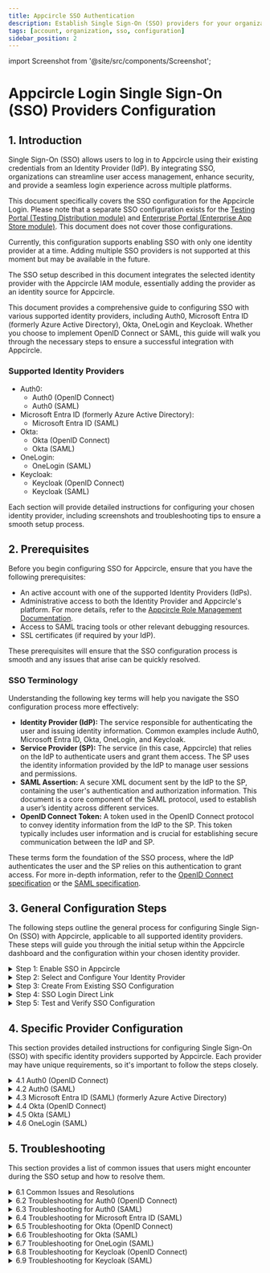```yaml
---
title: Appcircle SSO Authentication
description: Establish Single Sign-On (SSO) providers for your organization. Enhance security and simplify access across Appcircle's platform.
tags: [account, organization, sso, configuration]
sidebar_position: 2
---
```


import Screenshot from '@site/src/components/Screenshot';

# Appcircle Login Single Sign-On (SSO) Providers Configuration

## 1. Introduction

Single Sign-On (SSO) allows users to log in to Appcircle using their existing credentials from an Identity Provider (IdP). By integrating SSO, organizations can streamline user access management, enhance security, and provide a seamless login experience across multiple platforms.

This document specifically covers the SSO configuration for the Appcircle Login. Please note that a separate SSO configuration exists for the [Testing Portal (Testing Distribution module)](/account/my-organization/security/authentications/distribution-sso-authentication) and [Enterprise Portal (Enterprise App Store module)](/account/my-organization/security/authentications/store-sso-authentication). This document does not cover those configurations.

Currently, this configuration supports enabling SSO with only one identity provider at a time. Adding multiple SSO providers is not supported at this moment but may be available in the future.

The SSO setup described in this document integrates the selected identity provider with the Appcircle IAM module, essentially adding the provider as an identity source for Appcircle.

This document provides a comprehensive guide to configuring SSO with various supported identity providers, including Auth0, Microsoft Entra ID (formerly Azure Active Directory), Okta, OneLogin and Keycloak. Whether you choose to implement OpenID Connect or SAML, this guide will walk you through the necessary steps to ensure a successful integration with Appcircle.

### Supported Identity Providers

- Auth0:
    - Auth0 (OpenID Connect)
    - Auth0 (SAML)
- Microsoft Entra ID (formerly Azure Active Directory):
    - Microsoft Entra ID (SAML)
- Okta:
    - Okta (OpenID Connect)
    - Okta (SAML)
- OneLogin:
    - OneLogin (SAML)
- Keycloak:
    - Keycloak (OpenID Connect)
    - Keycloak (SAML)

Each section will provide detailed instructions for configuring your chosen identity provider, including screenshots and troubleshooting tips to ensure a smooth setup process.

## 2. Prerequisites

Before you begin configuring SSO for Appcircle, ensure that you have the following prerequisites:

- An active account with one of the supported Identity Providers (IdPs).
- Administrative access to both the Identity Provider and Appcircle's platform. For more details, refer to the [Appcircle Role Management Documentation](/account/my-organization/profile-and-team/role-management#organization-management-permissions).
- Access to SAML tracing tools or other relevant debugging resources.
- SSL certificates (if required by your IdP).

These prerequisites will ensure that the SSO configuration process is smooth and any issues that arise can be quickly resolved.

### SSO Terminology

Understanding the following key terms will help you navigate the SSO configuration process more effectively:

- **Identity Provider (IdP):** The service responsible for authenticating the user and issuing identity information. Common examples include Auth0, Microsoft Entra ID, Okta, OneLogin, and Keycloak.
- **Service Provider (SP):** The service (in this case, Appcircle) that relies on the IdP to authenticate users and grant them access. The SP uses the identity information provided by the IdP to manage user sessions and permissions.
- **SAML Assertion:** A secure XML document sent by the IdP to the SP, containing the user's authentication and authorization information. This document is a core component of the SAML protocol, used to establish a user’s identity across different services.
- **OpenID Connect Token:** A token used in the OpenID Connect protocol to convey identity information from the IdP to the SP. This token typically includes user information and is crucial for establishing secure communication between the IdP and SP.

These terms form the foundation of the SSO process, where the IdP authenticates the user and the SP relies on this authentication to grant access. For more in-depth information, refer to the [OpenID Connect specification](https://openid.net/developers/how-connect-works/) or the [SAML specification](https://docs.oasis-open.org/security/saml/v2.0/saml-core-2.0-os.pdf).

## 3. General Configuration Steps

The following steps outline the general process for configuring Single Sign-On (SSO) with Appcircle, applicable to all supported identity providers. These steps will guide you through the initial setup within the Appcircle dashboard and the configuration within your chosen identity provider.

<details>
    <summary>Step 1: Enable SSO in Appcircle</summary>
  
Begin by enabling SSO within your Appcircle organization settings. Follow these steps:

1. In the Appcircle dashboard, navigate to the **Organization** section located on the far left sidebar.
2. On the **My Organization** screen, select **Security** from the left-hand menu.
3. On the **Security** screen, locate the **Authentications** section on the far right, find **Appcircle SSO Login**, and click **Add New**.

<Screenshot url='https://cdn.appcircle.io/docs/assets/enable-sso_v4.png' />

4. The **Manage Appcircle SSO Login** window will open, presenting two options:
    - **Create New Authentication**
    - **Create From Existing Authentication**
You can create new configuration or create from existing configuration. Click on the **Create New Authentication** section to create new configuration.
Please refer the **Step 3: Create From Existing SSO Configuration** section in the 3. General Configuration Steps.

<Screenshot url='https://cdn.appcircle.io/docs/assets/appcircle-sso-create-options.png' />

5. The **Create New Authentication** window will open, presenting two options:
    - **Set up OpenID Connect Provider**
    - **Set up SAML SSO Provider**
  

    Select the option that corresponds to the identity provider you will configure.

<Screenshot url='https://cdn.appcircle.io/docs/assets/sso-form_v3.png' />

6. In the setup window, manually enter a unique **Alias** for your organization. This alias is used to create a custom Redirect URI that will be  required for configuring your SSO provider.
7. After setting the alias, Appcircle will automatically generate a **Redirect URL** and a **Logout Redirect URL** specific to your configuration. These URLs must be used in your identity provider's settings to ensure proper redirection after authentication and logout.

<Screenshot url='https://cdn.appcircle.io/docs/assets/sso-openid1_v3.png' />

Ensure that the alias is unique and easily identifiable, as they are essential for the SSO authentication process. The generated **Redirect URL** and **Logout Redirect URL** are crucial for your SSO setup, so be sure to copy and save them for use in the following steps.

8. Additionally, enter a **Display Name** for your organization.

</details>

<details>
  <summary>Step 2: Select and Configure Your Identity Provider</summary>

After enabling SSO and setting your alias, proceed to select and configure your identity provider:

1. Depending on the option you selected in the previous step, you will either be configuring an OpenID Connect or SAML provider.
2. Follow the specific steps for your chosen provider to enter the necessary configuration details, including Client ID, Client Secret, and other required parameters.
3. Use the previously generated Redirect URI provided by Appcircle when configuring your identity provider settings to ensure proper redirection after authentication.

Only one SSO provider can be configured at a time.

</details>

<details>
  <summary>Step 3: Create From Existing SSO Configuration</summary>

  Appcircle allows you to create a new SSO configuration based on an existing OpenID Connect configuration, ensuring a smooth and efficient setup experience. 

:::caution

**Important:** The 'Create From Existing' SSO feature cannot be used for SAML configurations because some identity providers restrict the use of a single SAML Entity ID or a single Logout Redirect URL.
:::
 
1. Navigate to the **Organization > Security > Authentications** section on your dashboard.
2. Select the **Add New** on the **Appcircle SSO Login**.

<Screenshot url='https://cdn.appcircle.io/docs/assets/security-authentications.png' /> 

3. Select the **Create New Authentication** and then select the **Create From Existing SSO Configuration**.

Existing SSO configurations will be listed in screen. Select one of them and click on **Next**.

<Screenshot url='https://cdn.appcircle.io/docs/assets/sso-create-from-existing.png' /> 

- On the Create SSO Configuration screen, fill in the **Alias** and **Display Name** and **Credential** fields (all other values are prefilled). Customize as needed, then click **Save**.

<Screenshot url='https://cdn.appcircle.io/docs/assets/sso-openid1_v3.png' />

- Copy the Redirect URL and go to your identity provider. Paste it into the appropriate field.

</details>

<details>
  <summary>Step 4: SSO Login Direct Link</summary>

 Appcircle also supports direct SSO login links. Use the following URL format to log in directly using your SSO alias:

- For Cloud-Hosted Appcircle:
`https://my.appcircle.io/sso/{SSO_ALIAS}`
- For Self-Hosted Appcircle:
`https://my.appcircle.{your-domain}/sso/{SSO_ALIAS}`

Replace `{SSO_ALIAS}` with the alias you configured, and if you are using a self-hosted solution, replace `{your-domain}` with your actual domain.

</details>

<details>
  <summary>Step 5: Test and Verify SSO Configuration</summary>

After completing the SSO configuration, it's essential to test and ensure everything is functioning correctly. The following steps outline the testing process.

<details>
  <summary>Step 5.1: Initiate SSO Login</summary>

1. Open an incognito window in your browser to avoid any cached sessions interfering with the test.
2. Navigate to the Appcircle login page and click the **Continue with SSO** button.
3. Enter the SSO Alias you configured earlier and proceed. The alias is used to identify your organization's specific SSO setup.

<Screenshot url="https://cdn.appcircle.io/docs/assets/sso-alias.png" />

</details>

<details>
  <summary>Step 5.2: Account Linking</summary>

1. After entering the alias, if a user with the same email already exists, you should see a confirmation screen prompting you to link your account with the SSO provider.
2. Confirm the account linking by clicking the appropriate button on the confirmation screen.
3. You will receive an email to verify the account linking. Open the email and click the verification link.

<Screenshot url="https://cdn.appcircle.io/docs/assets/sso-linkaccount.png" />

</details>

<details>
  <summary>Step 5.3: Verification via Email</summary>

Once you confirm the account linking, an email will be sent to your registered email address. You must verify your account using the link in this email to complete the process.

1. Open the verification email and click the provided link to confirm your account.
2. After verification, you will be redirected back to the Appcircle dashboard, fully authenticated via SSO.

<Screenshot url="https://cdn.appcircle.io/docs/assets/sso-confirmlink.png" />

</details>

<details>
  <summary>Step 5.4: Final Login</summary>

After verifying your account via email, your SSO setup is complete. From now on, you can log in with your SSO alias or using the direct SSO login link.

:::info

After enabling SSO, the traditional login method using your previous credentials will no longer be available for your organization. Ensure that you can log in successfully using SSO before logging out of any sessions.

:::

</details>
</details>

## 4. Specific Provider Configuration

This section provides detailed instructions for configuring Single Sign-On (SSO) with specific identity providers supported by Appcircle. Each provider may have unique requirements, so it's important to follow the steps closely.

<details>
  <summary>4.1 Auth0 (OpenID Connect)</summary>

Auth0 is a popular identity provider that supports the OpenID Connect protocol, which can be integrated with Appcircle for secure authentication.

#### Step 1: Create an Application in Auth0

To start, log in to your Auth0 dashboard and create a new application for Appcircle:

1. In the Auth0 dashboard, navigate to the **Applications** section.
2. Click **Create Application** and choose a name for your application (e.g., "Appcircle SSO - OpenID").

<Screenshot url="https://cdn.appcircle.io/docs/assets/authcreateapp.png" />

3. Select **Regular Web Applications** as the application type.
4. Click **Create** button.

<Screenshot url="https://cdn.appcircle.io/docs/assets/authwebapp.png" />

5. Once application created, navigate to the **Settings** of application.
6. Take note of the **Client ID** and **Client Secret**, which will be needed later.

<Screenshot url="https://cdn.appcircle.io/docs/assets/authopenidsettings1.png" />

#### Step 2: Configure Callback URLs in Auth0

Next, configure the callback URLs in Auth0 to ensure proper redirection to Appcircle after authentication:

1. In the Auth0 dashboard, go to the **Settings** tab of your application.
2. In the **Allowed Callback URLs** field, enter the Redirect URL that was created using the alias in "Step 1: Enable SSO in Appcircle" from the "3. General Configuration Steps" section.

**Example Callback URL:** `https://auth.appcircle.io/auth/realms/appcircle/broker/identity-{your-alias}/endpoint`

<Screenshot url="https://cdn.appcircle.io/docs/assets/authopenidsettings2.png" />

3. In the **Allowed Logout URLs** field, enter the **Logout Redirect URL** that was created using the alias in "Step 1: Enable SSO in Appcircle" from the "3. General Configuration Steps" section.

<Screenshot url="https://cdn.appcircle.io/docs/assets/authopenidsettings2.png" />

4. Click on the **Save Changes** button.

#### Step 3: Download OpenID Configuration from Auth0

Instead of writing all the settings of OpenID, you can download the settings file from Auth0 and import in Appcircle. Download the OpenID configuration JSON file from Auth0 with following steps.

1. In the Auth0 dashboard, go to the **Settings** tab of your application.
2. Scroll to the bottom of the page and expand the **Advanced Settings** section.
3. Navigate to the **Endpoints** tab. 
4. Copy and open **OpenID Configuration** URL in different tab in your browser.

<Screenshot url="https://cdn.appcircle.io/docs/assets/sso-auht0-openid-config.png" />

5. Save **OpenID Configuration** as json file.

#### Step 4: Upload OpenID Configuration to Appcircle

Now, upload the OpenID configuration JSON file to Appcircle and complete the configuration:

1. Navigate to the **Set up OpenID Connect Provider** screen in Appcircle, which you accessed during the SSO setup in the "General Configuration Steps".
2. Choose the **Client secret sent as basic auth** as Client Authentication.
3. Enter the **Client ID** and **Client Secret** that you noted earlier from Auth0.
4. Upload the downloaded OpenID configuration JSON file to Appcircle.

<Screenshot url="https://cdn.appcircle.io/docs/assets/sso-openid3_v1.png" />

5. Click **Save** to finalize the SSO setup.

#### Step 5: Test the Integration

After configuring the settings, it’s crucial to test the OpenID Connect SSO integration:

:::caution

**Important:** When connecting your Identity Provider, use an incognito window to test the SSO integration. Only log off once you are sure you can log in with your SSO credentials. If the connection fails, review your settings before logging out.

:::

1. Open a incognito window in your browser and initiate a new login session.
2. On the login screen, click the **Login with SSO** button to start the SSO login process

<Screenshot url="https://cdn.appcircle.io/docs/assets/sso-loginbutton.png" />

3. Enter your SSO alias when prompted and click **Continue**.

<Screenshot url="https://cdn.appcircle.io/docs/assets/sso-alias.png" />

4. You will be redirected to the Auth0 login screen. Enter your Auth0 credentials.
5. After successful authentication, you will be redirected back to Appcircle.
6. If a user with your email already exists, you will be prompted to confirm account linking. Confirm account linking and verify it via the email sent to your registered email address.

<Screenshot url="https://cdn.appcircle.io/docs/assets/sso-linkaccount.png" />

7. Once you confirm the account linking, an email will be sent to your registered email address. 

<Screenshot url="https://cdn.appcircle.io/docs/assets/sso-confirmlink.png" />

8. Open the verification email and click the provided link to confirm your account.
9. After verification, you will be redirected back to the Appcircle dashboard, fully authenticated via SSO.

<Screenshot url="https://cdn.appcircle.io/docs/assets/empty-appcircle-dashboard.png" />

</details>

<details>
  <summary>4.2 Auth0 (SAML)</summary>

Auth0 supports the SAML protocol, allowing integration with Appcircle for secure authentication.

#### Step 1: Create a SAML Application in Auth0

To start, log in to your Auth0 dashboard and create a new SAML application for Appcircle:

1. In the Auth0 dashboard, navigate to the **Applications** section.
2. Click **Create Application** and choose a name for your application (e.g., "Appcircle SSO - SAML").

<Screenshot url="https://cdn.appcircle.io/docs/assets/authcreateapp.png" />

3. Select **Regular Web Applications** as the application type.
4. Click **Create** button.

<Screenshot url="https://cdn.appcircle.io/docs/assets/authwebapp.png" />

#### Step 2: Configure SAML Settings in Auth0

Next, configure the SAML settings in Auth0 to ensure it can authenticate and redirect back to Appcircle:

1. Enable the SAML addon for your Auth0 application through the **Addons** tab in your Auth0 application settings.

<Screenshot url="https://cdn.appcircle.io/docs/assets/authsamlsettings1.png" />

2. Navigate to the **Settings** tab in the opened dialog. Use the following JSON settings to configure the SAML addon. Enter the **Logout Redirect URL** that was created using the alias in "Step 1: Enable SSO in Appcircle" from the "General Configuration Steps" section as the logout callback value.

```
    {
      "nameIdentifierFormat": "urn:oasis:names:tc:SAML:1.1:nameid-format:emailAddress",
      "nameIdentifierProbes": [
        "http://schemas.xmlsoap.org/ws/2005/05/identity/claims/emailaddress"
      ],
      "logout": {
        "callback": "https://auth.appcircle.io/auth/realms/appcircle/broker/identity-{your-alias}/endpoint",
        "slo_enabled": "false"
      }
    }
```

3. In the **Application Callback URL** field, enter the **Redirect URL** that was created using the alias in "Step 1: Enable SSO in Appcircle" from the "General Configuration Steps" section.

**Example Callback URL:** `https://auth.appcircle.io/auth/realms/appcircle/broker/identity-{your-alias}/endpoint`

<Screenshot url="https://cdn.appcircle.io/docs/assets/authsamlsettings2.png" />

4. Download the **SAML metadata** file from Auth0.

This metadata file will be used in the next step to configure Appcircle.

<Screenshot url="https://cdn.appcircle.io/docs/assets/authsamlsettings3.png" />

#### Step 3: Upload SAML Metadata to Appcircle

Now, upload the SAML metadata file to Appcircle and finalize the configuration:

1. Navigate to the **Set up SAML SSO Provider** screen in Appcircle, which you accessed during the SSO setup in the "General Configuration Steps."
2. Upload the downloaded SAML metadata file to Appcircle.

<Screenshot url="https://cdn.appcircle.io/docs/assets/saml-upload-metadata.png" />

Check that the Redirect and SSO URLs are imported correctly. Ensure the X509 Certificate is imported correctly as well. If you need to enter multiple certificates, separate them with a comma. Be sure to remove any new lines or file headers, as this edit box only accepts a long base64 encoded string.

3. Complete any additional configuration settings in Appcircle as required.
5. Click **Save** to finalize the SSO setup.

**Important:** Ensure all settings match those provided in the SAML metadata file to avoid issues with authentication.

#### Step 4: Test the Integration

After configuring the settings, it’s crucial to test the OpenID Connect SSO integration:

:::caution

**Important:** When connecting your Identity Provider, use an incognito window to test the SSO integration. Only log off once you are sure you can log in with your SSO credentials. If the connection fails, review your settings before logging out.

:::

1. Open a incognito window in your browser and initiate a new login session.
2. On the login screen, click the **Login with SSO** button to start the SSO login process

<Screenshot url="https://cdn.appcircle.io/docs/assets/sso-loginbutton.png" />

3. Enter your SSO alias when prompted and click **Continue**.

<Screenshot url="https://cdn.appcircle.io/docs/assets/sso-alias.png" />

4. You will be redirected to the Auth0 login screen. Enter your Auth0 credentials.
5. After successful authentication, you will be redirected back to Appcircle.
6. If a user with your email already exists, you will be prompted to confirm account linking. Confirm account linking and verify it via the email sent to your registered email address.

<Screenshot url="https://cdn.appcircle.io/docs/assets/sso-linkaccount.png" />

7. Once you confirm the account linking, an email will be sent to your registered email address. 

<Screenshot url="https://cdn.appcircle.io/docs/assets/sso-confirmlink.png" />

8. Open the verification email and click the provided link to confirm your account.
9. After verification, you will be redirected back to the Appcircle dashboard, fully authenticated via SSO.

<Screenshot url="https://cdn.appcircle.io/docs/assets/empty-appcircle-dashboard.png" />

If the test is successful, your integration is complete, and you can start using Auth0 (SAML) as your identity provider for Appcircle.

</details>

<details>
  <summary>4.3 Microsoft Entra ID (SAML) (formerly Azure Active Directory) </summary>

Microsoft Entra ID supports the SAML protocol, allowing integration with Appcircle for secure authentication. This section will guide you through setting up Microsoft Entra ID as your SAML identity provider for Appcircle.

#### Step 1: Access Microsoft Entra and Create an Enterprise Application

First, log in to your Azure portal as an admin:

1. Log in to Azure portal as an admin and navigate to Azure Services and then click Microsoft Entra ID.

<Screenshot url="https://cdn.appcircle.io/docs/assets/azurecreateapp1.png" />

2. In the Azure portal, go to **Enterprise Applications**

<Screenshot url="https://cdn.appcircle.io/docs/assets/azurecreateapp2.png" />

3. Click **New Application**.

<Screenshot url="https://cdn.appcircle.io/docs/assets/azurecreateapp3.png" />

4. Select **Create your own application**, name it (e.g., "Appcircle SSO - SAML").

<Screenshot url="https://cdn.appcircle.io/docs/assets/azurecreateapp4.png" />

5. Choose **Integrate any other application you don't find in the gallery**.

<Screenshot url="https://cdn.appcircle.io/docs/assets/azurecreateapp5.png" />

6. Click **Create** to set up the application.

#### Step 2: Assign Users to the Enterprise Application

Once the enterprise application is created, you need to assign users to it:

1. Navigate to the created enterprise application and click **Users and Groups**.

<Screenshot url="https://cdn.appcircle.io/docs/assets/azureaddusers.png" />

2. Click **Add User/Group**, search for the user you want to assign, select them, and click **Assign**.

<Screenshot url="https://cdn.appcircle.io/docs/assets/azureaddassignment1.png" />

#### Step 3: Configure SAML-based Sign-on in Microsoft Entra ID

Next, configure the SAML-based sign-on for the Microsoft Entra ID application:

1. In the application settings, navigate to **Single sign-on** and select **SAML** as the sign-on method.

<Screenshot url="https://cdn.appcircle.io/docs/assets/azuressosettings1.png" />

2. Click **Edit** under the **Basic SAML Configuration** section, and set the following:

<Screenshot url="https://cdn.appcircle.io/docs/assets/azuressosettings2.png" />

    - **Identifier (Entity ID)**: Enter `https://auth.appcircle.io/auth/realms/appcircle`.
    - **Reply URL (Assertion Consumer Service URL)**: Enter the Redirect URL created using the alias in "Step 1: Enable SSO in Appcircle" from the "General Configuration Steps" section (e.g., `https://auth.appcircle.io/auth/realms/appcircle/broker/identity-{your-alias}/endpoint`).

<Screenshot url="https://cdn.appcircle.io/docs/assets/azuressosettings3.png" />

5. Click **Save** to apply the settings.

#### Step 4: Download and Upload SAML Metadata

Now, download the SAML metadata from Microsoft Entra ID and upload it to Appcircle:

1. In the Azure portal, go to the **SAML Signing Certificate** section and download the **Federation Metadata XML** file.

<Screenshot url="https://cdn.appcircle.io/docs/assets/azuressosettings5.png" />

2. Navigate to the **Set up SAML SSO Provider** screen in Appcircle, which you accessed during the SSO setup in the "General Configuration Steps."
3. Upload the downloaded Federation Metadata XML file to Appcircle.

<Screenshot url="https://cdn.appcircle.io/docs/assets/sso-saml1.png" />

4. Review the settings and click **Save** to finalize the configuration.

#### Step 4: Test the Integration

After configuring the settings, it’s crucial to test the OpenID Connect SSO integration:

:::caution

**Important:** When connecting your Identity Provider, use an incognito window to test the SSO integration. Only log off once you are sure you can log in with your SSO credentials. If the connection fails, review your settings before logging out.

:::

1. Open a incognito window in your browser and initiate a new login session.
2. On the login screen, click the **Login with SSO** button to start the SSO login process

<Screenshot url="https://cdn.appcircle.io/docs/assets/sso-loginbutton.png" />

3. Enter your SSO alias when prompted and click **Continue**.

<Screenshot url="https://cdn.appcircle.io/docs/assets/sso-alias.png" />

4. You will be redirected to the Auth0 login screen. Enter your Auth0 credentials.
5. After successful authentication, you will be redirected back to Appcircle.
6. If a user with your email already exists, you will be prompted to confirm account linking. Confirm account linking and verify it via the email sent to your registered email address.

<Screenshot url="https://cdn.appcircle.io/docs/assets/sso-linkaccount.png" />

7. Once you confirm the account linking, an email will be sent to your registered email address. 

<Screenshot url="https://cdn.appcircle.io/docs/assets/sso-confirmlink.png" />

8. Open the verification email and click the provided link to confirm your account.
9. After verification, you will be redirected back to the Appcircle dashboard, fully authenticated via SSO.

<Screenshot url="https://cdn.appcircle.io/docs/assets/empty-appcircle-dashboard.png" />

If the test is successful, your integration is complete, and you can start using Microsoft Entra ID (SAML) as your identity provider for Appcircle.

</details>

<details>
  <summary>4.4 Okta (OpenID Connect)</summary>

Okta supports the OpenID Connect protocol, allowing integration with Appcircle for secure authentication.

#### Step 1: Create an Application in Okta

To start, log in to your Okta dashboard and create a new application for Appcircle:

1. In the Okta dashboard, navigate to **Applications** and click **Create App Integration**.

<Screenshot url="https://cdn.appcircle.io/docs/assets/oktacreateapp.png" />

2. Select **OIDC - OpenID Connect** as the Sign In Method and **Web Application** as the application type.

<Screenshot url="https://cdn.appcircle.io/docs/assets/oktawebapp.png" />

3. Once created, take note of the **Client ID** and **Client Secret**, which will be needed later.

<Screenshot url="https://cdn.appcircle.io/docs/assets/oktaopenidsettings1.png" />

#### Step 2: Configure Callback URLs in Okta

Next, configure the callback URLs in Okta to ensure proper redirection to Appcircle after authentication:

1. Navigate to the settings of the created application in Okta.
2. Add the Appcircle Redirect URL to the **Sign-in redirect URLs** field.

**Example Redirect URL:** `https://auth.appcircle.io/auth/realms/appcircle/broker/identity-{your-alias}/endpoint`

3. Add the **Logout Redirect URL** to the **Sign-out redirect URLs** field.

<Screenshot url="https://cdn.appcircle.io/docs/assets/oktaopenidsettings2.png" />

4. Download the OpenID configuration JSON file from Okta using one of the following URLs:
    - `https://{your_okta_domain}/.well-known/openid-configuration`
    - `https://{your_okta_domain}/oauth2/default/.well-known/openid-configuration?client_id={your_client_id}`

#### Step 3: Upload OpenID Configuration to Appcircle

Now, upload the OpenID configuration JSON file to Appcircle and complete the configuration:

1. Navigate to the **Set up OpenID Connect Provider** screen in Appcircle, which you accessed during the SSO setup in the "General Configuration Steps."
2. Choose the **Client secret sent as basic auth** as Client Authentication.
3. Enter the **Client ID** and **Client Secret** that you noted earlier from Okta.
4. Upload the downloaded OpenID configuration JSON file to Appcircle.

<Screenshot url="https://cdn.appcircle.io/docs/assets/sso-openid3_v1.png" />

5. Check that the **Authorization** and **Token URLs** are correctly imported.

<Screenshot url="https://cdn.appcircle.io/docs/assets/sso-openid2_v2.png" />

6. Click **Save** to finalize the SSO setup.

#### Step 4: Test the Integration

After configuring the settings, it’s crucial to test the OpenID Connect SSO integration:

:::caution

**Important:** When connecting your Identity Provider, use an incognito window to test the SSO integration. Only log off once you are sure you can log in with your SSO credentials. If the connection fails, review your settings before logging out.

:::

1. Open a incognito window in your browser and initiate a new login session.
2. On the login screen, click the **Login with SSO** button to start the SSO login process

<Screenshot url="https://cdn.appcircle.io/docs/assets/sso-loginbutton.png" />

3. Enter your SSO alias when prompted and click **Continue**.

<Screenshot url="https://cdn.appcircle.io/docs/assets/sso-alias.png" />

4. You will be redirected to the Auth0 login screen. Enter your Auth0 credentials.

5. After successful authentication, you will be redirected back to Appcircle.

6. If a user with your email already exists, you will be prompted to confirm account linking. Confirm account linking and verify it via the email sent to your registered email address.

<Screenshot url="https://cdn.appcircle.io/docs/assets/sso-linkaccount.png" />

7. Once you confirm the account linking, an email will be sent to your registered email address. 

<Screenshot url="https://cdn.appcircle.io/docs/assets/sso-confirmlink.png" />

8. Open the verification email and click the provided link to confirm your account.
9. After verification, you will be redirected back to the Appcircle dashboard, fully authenticated via SSO.

<Screenshot url="https://cdn.appcircle.io/docs/assets/empty-appcircle-dashboard.png" />

If the test is successful, your integration is complete, and you can start using Okta (SAML) as your identity provider for Appcircle.

</details>

<details>
  <summary>4.5 Okta (SAML)</summary>

Okta supports the SAML protocol, allowing integration with Appcircle for secure authentication.

#### Step 1: Create a SAML Application in Okta

To start, log in to your Okta dashboard and create a new application for Appcircle:

1. In the Okta dashboard, navigate to **Applications** and click **Create App Integration**.

<Screenshot url="https://cdn.appcircle.io/docs/assets/oktacreateapp.png" />

2. Select **SAML 2.0** as the Sign In Method.

<Screenshot url="https://cdn.appcircle.io/docs/assets/oktacreatesaml.png" />

3. Pick a name and optional logo for the app, then click **Next**.

<Screenshot url="https://cdn.appcircle.io/docs/assets/oktasamlsettings1.png" />

#### Step 2: Configure SAML Settings in Okta

Next, configure the SAML settings in Okta to ensure proper authentication and redirection to Appcircle:

1. In the **Single sign-on URL** field, add the Appcircle Redirect URL.

**Example URL:** `https://auth.appcircle.io/auth/realms/appcircle/broker/identity-mySAML/endpoint`

3. For the **Audience URI (SP Entity ID)** field, copy and paste **Service Provider Entity ID** from Appcircle.

<Screenshot url="https://cdn.appcircle.io/docs/assets/sso-saml-appcircle-metadata.png" />

**Example URL:** `https://auth.appcircle.io/auth/realms/appcircle`

<Screenshot url="https://cdn.appcircle.io/docs/assets/oktasamlsettings2.png" />

4. Select **EmailAddress** for the Name ID format.

<Screenshot url="https://cdn.appcircle.io/docs/assets/oktasamlsettings2.png" />

5. Download **Signing Certificate** from Appcircle.

<Screenshot url="https://cdn.appcircle.io/docs/assets/sso-saml-appcircle-metadata.png" />

6. Click on **Show Advanced Settings**.

7. Upload downloaded certificate to Signature Certificate field.

<Screenshot url="https://cdn.appcircle.io/docs/assets/sso-okta-saml-signing-certificate.png" />

8. Enable **Allow application to initiate Single Logout**.

9. Copy and paste **Logout Redirect URL** to **Single Logout URL** field. Copy and paste **Service Provider Entity ID** to **SP Issuer**.

<Screenshot url="https://cdn.appcircle.io/docs/assets/sso-saml-appcircle-metadata.png" />

<Screenshot url="https://cdn.appcircle.io/docs/assets/sso-okta-saml-signing-certificate.png" />

8. Instead of manually configuring all SAML settings in Appcircle, you can download the SAML metadata XML file from Okta:

Click the **Copy** button next to the Metadata URL and open it in another tab to download the XML file.

<Screenshot url="https://cdn.appcircle.io/docs/assets/oktasamlsettings3-new.png" />

#### Step 3: Upload SAML Metadata to Appcircle

Now, upload the SAML metadata XML file to Appcircle to complete the configuration:

1. Navigate to the **Set up SAML SSO Provider** screen in Appcircle, which you accessed during the SSO setup in the "General Configuration Steps."
2. Upload the downloaded SAML metadata XML file to Appcircle.

<Screenshot url="https://cdn.appcircle.io/docs/assets/saml-upload-metadata.png" />

3. Ensure that the Redirect and SSO URLs are imported correctly. You can check if the X509 Certificate is imported correctly as well. If you want to enter multiple certificates you can separate them by using a comma between them. Please be aware that you need to remove any new lines or file headers from this edit box. This edit box only accepts a long base64 encoded string.

4. Enable **Want AuthnRequests Signed** in Appcircle.

<Screenshot url="https://cdn.appcircle.io/docs/assets/sso-saml-enable-authn-requests-signed.png" />

5. Click **Save** to finalize the SSO setup.

#### Step 4: Test the Integration

After configuring the settings, it’s crucial to test the OpenID Connect SSO integration:

:::caution

**Important:** When connecting your Identity Provider, use an incognito window to test the SSO integration. Only log off once you are sure you can log in with your SSO credentials. If the connection fails, review your settings before logging out.

:::

1. Open a incognito window in your browser and initiate a new login session.
2. On the login screen, click the **Login with SSO** button to start the SSO login process

<Screenshot url="https://cdn.appcircle.io/docs/assets/sso-loginbutton.png" />

3. Enter your SSO alias when prompted and click **Continue**.

<Screenshot url="https://cdn.appcircle.io/docs/assets/sso-alias.png" />

4. You will be redirected to the Auth0 login screen. Enter your Auth0 credentials.
5. After successful authentication, you will be redirected back to Appcircle.
6. If a user with your email already exists, you will be prompted to confirm account linking. Confirm account linking and verify it via the email sent to your registered email address.

<Screenshot url="https://cdn.appcircle.io/docs/assets/sso-linkaccount.png" />

7. Once you confirm the account linking, an email will be sent to your registered email address. 

<Screenshot url="https://cdn.appcircle.io/docs/assets/sso-confirmlink.png" />

8. Open the verification email and click the provided link to confirm your account.
9. After verification, you will be redirected back to the Appcircle dashboard, fully authenticated via SSO.

<Screenshot url="https://cdn.appcircle.io/docs/assets/empty-appcircle-dashboard.png" />

If the test is successful, your integration is complete, and you can start using Okta (SAML) as your identity provider for Appcircle.

</details>

<details>
  <summary>4.6 OneLogin (SAML)</summary>
  
OneLogin supports the SAML protocol, allowing integration with Appcircle for secure authentication. The Appcircle application is pre-configured in OneLogin, which simplifies the setup process by providing predefined settings.

#### Step 1: Create a SAML Application in OneLogin

To start, log in to your OneLogin dashboard and create a new SAML application for Appcircle:

1. In the OneLogin dashboard, navigate to **Applications** and click **Add App**.
 
<Screenshot url="https://cdn.appcircle.io/docs/assets/oneloginaddapp.png" />

2. In the search box, type **Appcircle** and select it from the search results. The application is pre-configured with the necessary settings, including URLs and certificates.

<Screenshot url="https://cdn.appcircle.io/docs/assets/oneloginfindapp.png" />

3. Pick a name and optional logo for the app, then click **Save**.

<Screenshot url="https://cdn.appcircle.io/docs/assets/oneloginsettings1.png" />

#### Step 2: Configure SAML Settings in OneLogin

Now configure the SAML settings in OneLogin:

1. Write the alias that you have created earlier and click **Save**.

<Screenshot url="https://cdn.appcircle.io/docs/assets/oneloginsettings2.png" />

2. Instead of writing all the settings of SAML, you can download the settings file from OneLogin and upload it. Click the **More Actions** button and click **SAML Metadata**.

<Screenshot url="https://cdn.appcircle.io/docs/assets/oneloginsettings3.png"/>

#### Step 3: Upload SAML Metadata to Appcircle

Now, upload the SAML metadata XML file to Appcircle to complete the configuration:

1. Navigate to the **Set up SAML SSO Provider** screen in Appcircle, which you accessed during the SSO setup in the "General Configuration Steps."
2. Upload the downloaded SAML metadata XML file to Appcircle.

<Screenshot url="https://cdn.appcircle.io/docs/assets/saml-upload-metadata.png" />

3. Ensure that the Redirect and SSO URLs are imported correctly. You can check if the X509 Certificate is imported correctly as well. If you want to enter multiple certificates you can separate them by using a comma between them. Please be aware that you need to remove any new lines or file headers from this edit box. This edit box only accepts a long base64 encoded string.

4. Click **Save** to finalize the SSO setup.

#### Step 4: Test the Integration

After configuring the settings, it’s crucial to test the OpenID Connect SSO integration:

:::caution

**Important:** When connecting your Identity Provider, use an incognito window to test the SSO integration. Only log off once you are sure you can log in with your SSO credentials. If the connection fails, review your settings before logging out.

:::

1. Open a incognito window in your browser and initiate a new login session.
2. On the login screen, click the **Login with SSO** button to start the SSO login process

<Screenshot url="https://cdn.appcircle.io/docs/assets/sso-loginbutton.png" />

3. Enter your SSO alias when prompted and click **Continue**.

<Screenshot url="https://cdn.appcircle.io/docs/assets/sso-alias.png" />

4. You will be redirected to the Auth0 login screen. Enter your Auth0 credentials.
5. After successful authentication, you will be redirected back to Appcircle.
6. If a user with your email already exists, you will be prompted to confirm account linking. Confirm account linking and verify it via the email sent to your registered email address.

<Screenshot url="https://cdn.appcircle.io/docs/assets/sso-linkaccount.png" />

7. Once you confirm the account linking, an email will be sent to your registered email address. 

<Screenshot url="https://cdn.appcircle.io/docs/assets/sso-confirmlink.png" />

8. Open the verification email and click the provided link to confirm your account.
9. After verification, you will be redirected back to the Appcircle dashboard, fully authenticated via SSO.

<Screenshot url="https://cdn.appcircle.io/docs/assets/empty-appcircle-dashboard.png" />

If the test is successful, your integration is complete, and you can start using OneLogin (SAML) as your identity provider for Appcircle.

</details>

## 5. Troubleshooting

This section provides a list of common issues that users might encounter during the SSO setup and how to resolve them.


<details>
  <summary>6.1 Common Issues and Resolutions</summary>

- **Misconfigured SAML Assertions:** Ensure that the SAML assertions are correctly configured with the appropriate attributes and claims. Incorrect settings here can lead to failed logins.
- **Incorrect Redirect URIs:** Verify that the Redirect URIs configured in your identity provider match the ones set in Appcircle. Mismatches can cause authentication failures.
- **Token Mismatches:** If you encounter token mismatches, ensure that the correct Client ID, Client Secret, and endpoints are configured in both Appcircle and the identity provider.
- **Metadata Import Issues:** If the metadata import fails, manually check the SAML metadata for formatting errors or missing elements that may cause issues during import.
- **SSO Alias Not Recognized:** Make sure the SSO alias entered matches the one configured in Appcircle. Any discrepancies could prevent successful authentication.
- **Account Linking Problems:** If account linking fails, verify that the user’s email address in the identity provider matches the one in Appcircle.

</details>

<details>
  <summary>6.2 Troubleshooting for Auth0 (OpenID Connect)</summary>

- **Callback URL Mismatch:** Ensure that the callback URL in Auth0 matches the one configured in Appcircle. This mismatch often causes authentication failures.
- **Invalid or Missing Redirect URIs:** Ensure that the redirect URIs in both Auth0 and Appcircle match exactly. Any mismatch, even in trailing slashes, can cause authentication to fail.
- **Invalid Client ID/Secret:** Verify that the Client ID and Secret are correctly entered in Appcircle’s SSO settings. Regenerate these values in Auth0 if needed.
- **Logs Don't Show Successful Login Event:** If the user successfully logs in with the identity provider, but the Appcircle logs do not show a successful login event, check the SAML Authentication Assertion returned by the IdP or analyze the HTTP trace for any discrepancies in Appcircle.
- **Misconfigured Scopes:** Ensure that the scopes requested in Appcircle match those defined in Auth0. Mismatches can lead to login failures.
- **Error Response Handling:** If Auth0 returns an error response, Appcircle may display a generic "500 Error: Oops, An Error Occurred. Invalid username or password." This issue often arises when users input incorrect details, such as entering an organization they are not a member of.
</details>

<details>
  <summary>6.3 Troubleshooting for Auth0 (SAML)</summary>

- **Attribute Mapping Problems:** Verify that the attributes sent by Auth0 match those expected by Appcircle.
- **Token Mismatch:** Ensure the tokens issued by Auth0 match the expected format in Appcircle.
- **Incorrect Assertion Consumer Service (ACS) URL:** Verify that the ACS URL in Auth0 matches the one configured in Appcircle’s SSO settings.
- **SAML Assertion Issues:** Use tools like a SAML debugger to check the contents of the SAML assertion for correct format and expected values before entering them into Appcircle.
- **IdP Login Page Doesn't Display:** If the IdP login page fails to display, ensure the correct SSO URL is being used in Appcircle and that the binding method (HTTP-POST or HTTP-Redirect) is properly configured.
- **Certificate Issues:** Ensure the SAML certificate in Auth0 is valid and correctly configured. Invalid certificates can prevent proper authentication in Appcircle.
- **Error Response Handling:** If Auth0 returns an error response, Appcircle may display a generic "500 Error: Oops, An Error Occurred. Invalid username or password." This issue often arises when users input incorrect details, such as entering an organization they are not a member of.

</details>

<details>
  <summary>6.4 Troubleshooting for Microsoft Entra ID (SAML)</summary>

- **Incorrect SAML Response:** Check that all required claims and attributes are configured correctly in Microsoft Entra ID.
- **Certificate Expiration:** Ensure that the SAML signing certificate used by Microsoft Entra ID is valid and not expired.
- **Misconfigured Claims or Attributes:** Ensure that the claims and attributes being sent from Microsoft Entra ID are correctly mapped and expected by Appcircle. Mismatches can lead to failed logins or incomplete user profiles.
- **Redirect Loop:** This often occurs due to incorrect reply URLs or session issues. Verify the reply URL in Microsoft Entra ID matches the one in Appcircle and that session cookies are correctly managed.
- **Invalid Certificate or Encryption Issues:** Ensure that the certificates used for signing and encryption are valid and correctly configured in both Microsoft Entra ID and Appcircle’s SSO settings. Expired certificates are a common cause of failures in SAML setups.
- **Unassigned Users:** Ensure that users are assigned to the enterprise application in Microsoft Entra ID. Unassigned users cannot authenticate through Appcircle.

</details>

<details>
  <summary>6.5 Troubleshooting for Okta (OpenID Connect)</summary>

- **Invalid Client ID/Secret:** Verify the Client ID and Secret in Appcircle match those configured in Okta.
- **Incorrect Scopes Configuration:** Ensure that the correct scopes, like `openid`, `profile`, and `email`, are requested by the client application and match those configured in Appcircle. Okta will reject requests with unsupported or misconfigured scopes.
- **Token Validation Issues:** Use Okta’s introspection endpoint for remote validation of access tokens to ensure they have not been revoked or expired in Appcircle’s SSO integration.
- **Key Rotation Problems:** Regularly update the public keys used by Okta in Appcircle’s SSO settings to ensure continuous validation of tokens, as Okta automatically rotates these keys multiple times a year.
- **Invalid Redirect URI:** Ensure that the redirect URI in Okta matches the one specified in Appcircle. Mismatches can cause authentication failures.
- **403 Forbidden Errors:** Ensure the user has the necessary permissions and that the application is set up correctly in Okta to prevent access issues in Appcircle.

</details>

<details>
  <summary>6.6 Troubleshooting for Okta (SAML)</summary>

- **Certificate Errors:** Verify that the SAML certificate used in Okta is valid and has not expired.
- **Incorrect ACS URL:** Ensure the Assertion Consumer Service (ACS) URL in Okta matches the one configured in Appcircle.
- **Signing and Encryption Issues:** Verify that both signing and encryption certificates are correctly configured and up to date in both Okta and Appcircle. Expired or incorrectly installed certificates are a common cause of SAML failures.
- **Misconfigured SAML Responses:** Use Okta’s SAML troubleshooting tools to validate the SAML response, ensuring that all required fields are present and correctly formatted before integrating with Appcircle.
- **Invalid SSO URL or Mismatched Entity IDs:** Confirm that the SSO URL and Entity ID configured in Okta are correctly set up in Appcircle’s SSO settings to prevent login issues or errors in the authentication process.
- **Clock Skew:** Ensure the system clocks of both Okta and Appcircle are synchronized to avoid timing issues in the authentication process.

</details>

<details>
  <summary>6.7 Troubleshooting for OneLogin (SAML)</summary>

- **SSO Errors Due to Incorrect URLs:** Ensure that the SAML Assertion Consumer Service (ACS) URL and other SSO URLs in OneLogin match those in Appcircle.
- **SAML Metadata Misconfiguration:** Ensure that the SAML metadata imported into OneLogin is current and accurately reflects Appcircle’s SSO requirements. Update the metadata periodically to avoid integration issues.
- **Incomplete Attribute Mapping:** Verify that all necessary user attributes are mapped from OneLogin to Appcircle to avoid incomplete user sessions or missing information.
- **Account Linking Failures:** Ensure that user email addresses match between OneLogin and Appcircle. Discrepancies in user data can prevent successful account linking.
- **Certificate Expiration:** Verify that the SAML signing certificate in OneLogin is valid and not expired to ensure seamless authentication with Appcircle.

</details>

<details>
  <summary>6.8 Troubleshooting for Keycloak (OpenID Connect)</summary>

- **Invalid Client ID/Secret:** Verify that the Client ID and Secret from Keycloak are correctly entered in Appcircle.
- **Incorrect Redirect URI:** Ensure that the redirect URIs match between Keycloak and Appcircle.
- **Incorrect Client Configuration:** Ensure that the client settings in Keycloak, including redirect URIs and client secrets, are correctly configured to match those in Appcircle’s SSO settings.
- **Key Rotation Issues:** Periodically check for key rotations in Keycloak and update the keys in Appcircle’s SSO configuration to avoid validation errors.
- **OIDC Token Mismatches:** Validate that the tokens issued by Keycloak match the expected format in Appcircle, including the correct scopes and audience claims.
- **Token Signature Verification Failures:** Ensure the public key in Appcircle matches the one used by Keycloak for token signing.

</details>

<details>
  <summary>6.9 Troubleshooting for Keycloak (SAML)</summary>

- **Certificate Mismatches:** Ensure the SAML certificate in Keycloak matches what Appcircle expects.
- **SAML Response Issues:** Verify that the NameID format and attribute mapping are configured correctly.
- **ACS URL Errors:** Ensure the Assertion Consumer Service (ACS) URL in Keycloak matches the one configured in Appcircle.
- **Assertion Signing Problems:** Ensure that the assertions are properly signed and that the correct signing algorithm is used in both Keycloak and Appcircle. Mismatches in signing algorithms can lead to failed authentication attempts.
- **SAML Assertion Format Issues:** Use a SAML debugging tool to validate the format and content of the SAML assertions before configuring them in Appcircle. Ensure that all required fields, such as the audience and recipient, are correctly set.
- **Misconfigured SAML Bindings:** Verify that the correct SAML binding method (e.g., POST or Redirect) is configured in both Keycloak and Appcircle to ensure smooth communication during the SSO process.
- **Invalid Certificate Configuration:** Ensure that the SAML signing certificate used in Keycloak is valid and correctly configured in Appcircle. Expired or incorrectly configured certificates can cause authentication failures.
- **Clock Synchronization Issues:** Ensure that the system clocks of both Keycloak and Appcircle are synchronized to prevent timing-related authentication errors, such as expired assertions.

</details>
